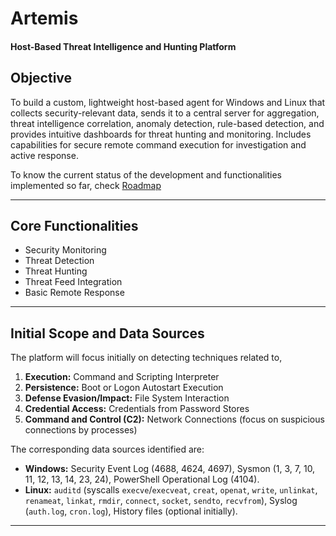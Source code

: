 # Artemis
#### Host-Based Threat Intelligence and Hunting Platform

## Objective
To build a custom, lightweight host-based agent for Windows and Linux that collects security-relevant data, sends it to 
a central server for aggregation, threat intelligence correlation, anomaly detection, rule-based detection, and provides
intuitive dashboards for threat hunting and monitoring. Includes capabilities for secure remote command execution for 
investigation and active response.

To know the current status of the development and functionalities implemented so far, check [Roadmap](docs/roadmap.md)

---

## Core Functionalities
- Security Monitoring
- Threat Detection
- Threat Hunting
- Threat Feed Integration
- Basic Remote Response

---

## Initial Scope and Data Sources
The platform will focus initially on detecting techniques related to,
1. **Execution:** Command and Scripting Interpreter
2. **Persistence:** Boot or Logon Autostart Execution
3. **Defense Evasion/Impact:** File System Interaction
4. **Credential Access:** Credentials from Password Stores
5. **Command and Control (C2):** Network Connections (focus on suspicious connections by processes)

The corresponding data sources identified are:

- **Windows:** Security Event Log (4688, 4624, 4697), Sysmon (1, 3, 7, 10, 11, 12, 13, 14, 23, 24), 
               PowerShell Operational Log (4104).
- **Linux:** `auditd` (syscalls `execve`/`execveat`, `creat`, `openat`, `write`, `unlinkat`, `renameat`, `linkat`, 
             `rmdir`, `connect`, `socket`, `sendto`, `recvfrom`), Syslog (`auth.log`, `cron.log`), 
              History files (optional initially).

---
